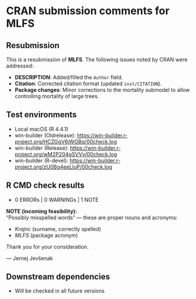 # CRAN submission comments for MLFS

## Resubmission
This is a resubmission of **MLFS**. The following issues noted by CRAN were addressed:

- **DESCRIPTION**: Added/filled the `Author` field.
- **Citation**: Corrected citation format (updated `inst/CITATION`).
- **Package changes**: Minor corrections to the mortality submodel to allow controlling mortality of large trees.

## Test environments
- Local macOS (R 4.4.1)
- win-builder (Oldrelease): https://win-builder.r-project.org/HCZGgV6jWGBq/00check.log
- win-builder (Release):    https://win-builder.r-project.org/wM2P204gSVVy/00check.log
- win-builder (R-devel):    https://win-builder.r-project.org/zU0Bg4eeLluP/00check.log

## R CMD check results
- 0 ERRORs | 0 WARNINGs | 1 NOTE

**NOTE (incoming feasibility):**  
“Possibly misspelled words” — these are proper nouns and acronyms:
- *Krajnc* (surname, correctly spelled)
- *MLFS* (package acronym)

Thank you for your consideration.

— Jernej Jevšenak


## Downstream dependencies
* Will be checked in all future versions
